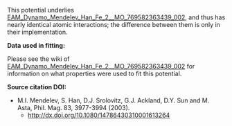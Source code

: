 This potential underlies [EAM_Dynamo_Mendelev_Han_Fe_2__MO_769582363439_002](https://openkim.org/cite/MO_769582363439_002), and thus has nearly identical atomic interactions; the difference between them is only in their implementation.

**Data used in fitting:**

Please see the wiki of  [EAM_Dynamo_Mendelev_Han_Fe_2__MO_769582363439_002](https://openkim.org/cite/MO_769582363439_002) for information on what properties were used to fit this potential.

**Source citation DOI:**

* M.I. Mendelev, S. Han, D.J. Srolovitz, G.J. Ackland, D.Y. Sun and M. Asta, Phil. Mag. 83, 3977-3994 (2003).
    - http://dx.doi.org/10.1080/14786430310001613264
